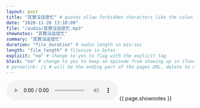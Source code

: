 ```yaml
---
layout: post
title: "其實沒這麼忙" # quotes allow forbidden characters like the colon
date: "2020-11-26 13:10:09"
file: "/audio/其實沒這麼忙.mp3"
shownotes: "其實沒這麼忙"
summary: "其實沒這麼忙"
duration: "file_duration" # audio length in min:sec
length: "file_length" # filesize in bytes
explicit: "no" # change to yes to flag with the explicit tag
block: "no" # change to yes to keep an episode from showing up in iTunes
# permalink: /1 # will be the ending part of the pages URL, delete to default to the title
---
```


<audio controls>
<source src="{{site.url}}{{site.baseurl}}{{ page.file }}" type="audio/x-mp3">
Your browser does not support the audio element.
</audio>
{{ page.shownotes }}
